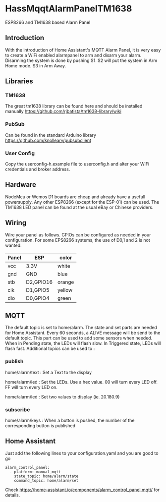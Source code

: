 # HassMqqtAlarmPanelTM1638
ESP8266 and TM1638 based Alarm Panel

## Introduction

With the introduction of Home Assistant's MQTT Alarm Panel, it is very easy to create a WiFi enabled alarmpanel to arm and disarm your alarm.
Disarming the system is done by pushing S1. S2 will put the system in Arm Home mode. S3 in Arm Away.

## Libraries

### TM1638
The great tm1638 library can be found here and should be installed manually
https://github.com/rjbatista/tm1638-library/wiki

### PubSub
Can be found in the standard Arduino library
https://github.com/knolleary/pubsubclient

### User Config
Copy the userconfig-h.example file to userconfig.h and alter your WiFi credentials and broker address.

## Hardware
NodeMcu or Wemos D1 boards are cheap and already have a usefull powersupply. Any other ESP8266 (except for the ESP-01) can be used.
The TM1638 LED panel can be found at the usual eBay or Chinese providers.

## Wiring

Wire your panel as follows. GPIOs can be configured as needed in your configuration. For some EPS8266 systems, the use of D0,1 and 2 is not wanted.

|Panel|ESP |color|
|-----|----|-----|
|vcc  |3.3V|white|
|gnd  |GND|blue|   
|stb  |D2,GPIO16|orange|      
|clk  |D1,GPIO5|yellow|
|dio  |D0,GPIO4|green|

## MQTT
The default topic is set to home/alarm. The state and set parts are needed for Home Assistant. Every 60 seconds, a ALIVE message will be send to the default topic. This part can be used to add some sensors when needed.
When in Pending state, the LEDs will flash slow. In Triggered state, LEDs will flash fast.
Additional topics can be used to :
### publish
home/alarm/text : Set a Text to the display

home/alarm/led : Set the LEDs. Use a hex value. 00 will turn every LED off. FF will turn every LED on.

home/alarm/led : Set two values to display (ie. 20.180.9)

### subscribe
home/alarm/keys : When a button is pushed, the number of the corresponding button is published

## Home Assistant
Just add the following lines to your configuration.yaml and you are good to go
```
alarm_control_panel:
  - platform: manual_mqtt
    state_topic: home/alarm/state
    command_topic: home/alarm/set
```
Check https://home-assistant.io/components/alarm_control_panel.mqtt/ for details.